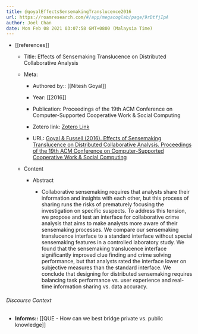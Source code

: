 ```yaml
---
title: @goyalEffectsSensemakingTranslucence2016
url: https://roamresearch.com/#/app/megacoglab/page/9rDtfjIpA
author: Joel Chan
date: Mon Feb 08 2021 03:07:58 GMT+0800 (Malaysia Time)
---
```


- [[references]]

    - Title: Effects of Sensemaking Translucence on Distributed Collaborative Analysis

    - Meta:

        - Authored by:: [[Nitesh Goyal]]

        - Year: [[2016]]

        - Publication: Proceedings of the 19th ACM Conference on Computer-Supported Cooperative Work & Social Computing

        - Zotero link: [Zotero Link](zotero://select/items/1_NQBZTJFD)

        - URL: [Goyal & Fussell (2016). Effects of Sensemaking Translucence on Distributed Collaborative Analysis. Proceedings of the 19th ACM Conference on Computer-Supported Cooperative Work & Social Computing](http://doi.acm.org/10.1145/2818048.2820071)

    - Content

        - Abstract

            - Collaborative sensemaking requires that analysts share their information and insights with each other, but this process of sharing runs the risks of prematurely focusing the investigation on specific suspects. To address this tension, we propose and test an interface for collaborative crime analysis that aims to make analysts more aware of their sensemaking processes. We compare our sensemaking translucence interface to a standard interface without special sensemaking features in a controlled laboratory study. We found that the sensemaking translucence interface significantly improved clue finding and crime solving performance, but that analysts rated the interface lower on subjective measures than the standard interface. We conclude that designing for distributed sensemaking requires balancing task performance vs. user experience and real-time information sharing vs. data accuracy.

###### Discourse Context

- **Informs::** [[QUE - How can we best bridge private vs. public knowledge]]
